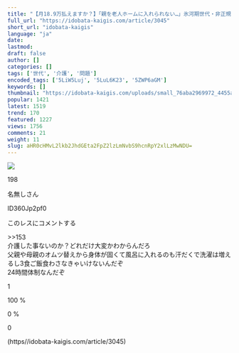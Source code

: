```yaml
---
title: "【月18.9万払えますか？】「親を老人ホームに入れられない…」氷河期世代・非正規に襲いかかる介護問題"
full_url: "https://idobata-kaigis.com/article/3045"
short_url: "idobata-kaigis"
language: "ja"
date: 
lastmod: 
draft: false
author: []
categories: []
tags: ['世代', '介護', '問題']
encoded_tags: ['5LiW5Luj', '5LuL6K23', '5ZWP6aGM']
keywords: []
thumbnail: "https://idobata-kaigis.com/uploads/small_76aba2969972_4455a96f58.jpg"
popular: 1421
latest: 1519
trend: 170
featured: 1227
views: 1756
comments: 21
weight: 11
slug: aHR0cHMvL2lkb2JhdGEta2FpZ2lzLmNvbS9hcnRpY2xlLzMwNDU=
---
```


![](https://idobata-kaigis.com/uploads/small_76aba2969972_4455a96f58.jpg)

<div><p class='text-pink-100 text-sm'><p class='mr-2'>198</p><p class='mr-2'>名無しさん</p><p class='hidden xlinline-block'>ID360Jp2pf0</p></p><p class='flex items-center text-gray-400'><p class='text-xs mdtext-sm hovercursor-pointer'>このレスにコメントする</p></p><p class='px-2 lgpx-8'><p class='tracking-wide break-all text-blue-500 text-base lgtext-lg'>>>153<br>介護した事ないのか？どれだけ大変かわからんだろ<br>父親や母親のオムツ替えから身体が固くて風呂に入れるのも汗だくで洗濯は増えるし3食ご飯食わさなきゃいけないんだぞ<br>24時間体制なんだぞ</p></p><p class='flex items-center mr-2 hovercursor-pointer'><p class='pl-1 text-sm mdtext-base'>1</p></p><p class=' w-full h-full bg-gray-200 absolute '></p><p class='text-white text-xs text-center'>100 %</p><p class='text-white text-xs text-center'>0 %</p><p class='flex items-center mr-2 hovercursor-pointer'><p class='pl-1 text-sm mdtext-base'>0</p></p></div>

(https//idobata-kaigis.com/article/3045)
